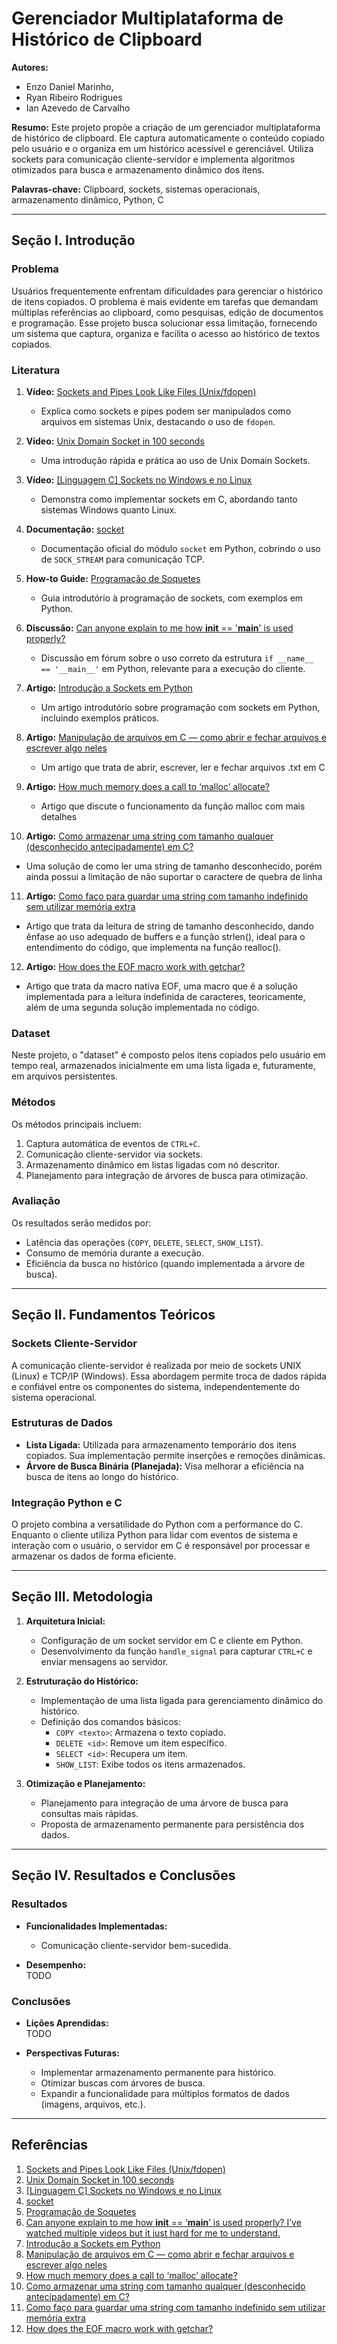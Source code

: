 # Gerenciador Multiplataforma de Histórico de Clipboard  

**Autores:** 
- Enzo Daniel Marinho,
- Ryan Ribeiro Rodrigues
- Ian Azevedo de Carvalho

**Resumo:** Este projeto propõe a criação de um gerenciador multiplataforma de histórico de clipboard. Ele captura automaticamente o conteúdo copiado pelo usuário e o organiza em um histórico acessível e gerenciável. Utiliza sockets para comunicação cliente-servidor e implementa algoritmos otimizados para busca e armazenamento dinâmico dos itens. 

**Palavras-chave:** Clipboard, sockets, sistemas operacionais, armazenamento dinâmico, Python, C  

---

## **Seção I. Introdução**  

### **Problema**  
Usuários frequentemente enfrentam dificuldades para gerenciar o histórico de itens copiados. O problema é mais evidente em tarefas que demandam múltiplas referências ao clipboard, como pesquisas, edição de documentos e programação. Esse projeto busca solucionar essa limitação, fornecendo um sistema que captura, organiza e facilita o acesso ao histórico de textos copiados.  

### **Literatura**

1. **Vídeo:** [Sockets and Pipes Look Like Files (Unix/fdopen)](https://www.youtube.com/watch?v=il4N6KjVQ-s)  
   - Explica como sockets e pipes podem ser manipulados como arquivos em sistemas Unix, destacando o uso de `fdopen`.  

2. **Vídeo:** [Unix Domain Socket in 100 seconds](https://www.youtube.com/watch?v=1UHaR54i3ak)  
   - Uma introdução rápida e prática ao uso de Unix Domain Sockets.  

3. **Vídeo:** [[Linguagem C] Sockets no Windows e no Linux](https://www.youtube.com/watch?v=GaxjJvMnz-I)  
   - Demonstra como implementar sockets em C, abordando tanto sistemas Windows quanto Linux.  

4. **Documentação:** [socket](https://docs.python.org/3/library/socket.html#socket.SOCK_STREAM)  
   - Documentação oficial do módulo `socket` em Python, cobrindo o uso de `SOCK_STREAM` para comunicação TCP.  

5. **How-to Guide:** [Programação de Soquetes](https://docs.python.org/pt-br/3/howto/sockets.html)  
   - Guia introdutório à programação de sockets, com exemplos em Python.  

6. **Discussão:** [Can anyone explain to me how __init__ == '__main__' is used properly?](https://www.reddit.com/r/Python/comments/qsezbh/can_anyone_explain_to_me_how_init_main_is_used/)  
   - Discussão em fórum sobre o uso correto da estrutura `if __name__ == '__main__'` em Python, relevante para a execução do cliente.  

7. **Artigo:** [Introdução a Sockets em Python](https://medium.com/@urapython.community/introdu%C3%A7%C3%A3o-a-sockets-em-python-44d3d55c60d0)  
   - Um artigo introdutório sobre programação com sockets em Python, incluindo exemplos práticos.
     
8. **Artigo:** [Manipulação de arquivos em C — como abrir e fechar arquivos e escrever algo neles](https://www.freecodecamp.org/portuguese/news/manipulacao-de-arquivos-em-c-como-abrir-e-fechar-arquivos-e-escrever-algo-neles/)
   - Um artigo que trata de abrir, escrever, ler e fechar arquivos .txt em C
     
9. **Artigo:** [How much memory does a call to ‘malloc’ allocate?](https://lemire.me/blog/2024/06/27/how-much-memory-does-a-call-to-malloc-allocates/)
   - Artigo que discute o funcionamento da função malloc com mais detalhes
10. **Artigo:** [Como armazenar uma string com tamanho qualquer (desconhecido antecipadamente) em C?](https://pt.quora.com/Como-armazenar-uma-string-com-tamanho-qualquer-desconhecido-antecipadamente-em-C)
   - Uma solução de como ler uma string de tamanho desconhecido, porém ainda possui a limitação de não suportar o caractere de quebra de linha
11. **Artigo:** [Como faço para guardar uma string com tamanho indefinido sem utilizar memória extra](https://pt.stackoverflow.com/questions/175529/como-faço-para-guardar-uma-string-com-tamanho-indefinido-numa-estrutura)
   - Artigo que trata da leitura de string de tamanho desconhecido, dando ênfase ao uso adequado de buffers e a função strlen(), ideal para o entendimento do código, que implementa na função realloc().
12. **Artigo:** [How does the EOF macro work with getchar?](https://stackoverflow.com/questions/34816138/how-does-the-eof-macro-work-with-getchar)
   - Artigo que trata da macro nativa EOF, uma macro que é a solução implementada para a leitura indefinida de caracteres, teoricamente, além de uma segunda solução implementada no código.

### **Dataset**  
Neste projeto, o "dataset" é composto pelos itens copiados pelo usuário em tempo real, armazenados inicialmente em uma lista ligada e, futuramente, em arquivos persistentes.  

### **Métodos**  
Os métodos principais incluem:  
1. Captura automática de eventos de `CTRL+C`.  
2. Comunicação cliente-servidor via sockets.  
3. Armazenamento dinâmico em listas ligadas com nó descritor.  
4. Planejamento para integração de árvores de busca para otimização.  

### **Avaliação**  
Os resultados serão medidos por:  
- Latência das operações (`COPY`, `DELETE`, `SELECT`, `SHOW_LIST`).  
- Consumo de memória durante a execução.  
- Eficiência da busca no histórico (quando implementada a árvore de busca).  

---

## **Seção II. Fundamentos Teóricos**  

### **Sockets Cliente-Servidor**  
A comunicação cliente-servidor é realizada por meio de sockets UNIX (Linux) e TCP/IP (Windows). Essa abordagem permite troca de dados rápida e confiável entre os componentes do sistema, independentemente do sistema operacional.  

### **Estruturas de Dados**  
- **Lista Ligada:** Utilizada para armazenamento temporário dos itens copiados. Sua implementação permite inserções e remoções dinâmicas.  
- **Árvore de Busca Binária (Planejada):** Visa melhorar a eficiência na busca de itens ao longo do histórico.  

### **Integração Python e C**  
O projeto combina a versatilidade do Python com a performance do C. Enquanto o cliente utiliza Python para lidar com eventos de sistema e interação com o usuário, o servidor em C é responsável por processar e armazenar os dados de forma eficiente.  

---

## **Seção III. Metodologia**  

1. **Arquitetura Inicial:**  
   - Configuração de um socket servidor em C e cliente em Python.  
   - Desenvolvimento da função `handle_signal` para capturar `CTRL+C` e enviar mensagens ao servidor.  

2. **Estruturação do Histórico:**  
   - Implementação de uma lista ligada para gerenciamento dinâmico do histórico.  
   - Definição dos comandos básicos:  
     - `COPY <texto>`: Armazena o texto copiado.  
     - `DELETE <id>`: Remove um item específico.  
     - `SELECT <id>`: Recupera um item.  
     - `SHOW_LIST`: Exibe todos os itens armazenados.  

3. **Otimização e Planejamento:**  
   - Planejamento para integração de uma árvore de busca para consultas mais rápidas.  
   - Proposta de armazenamento permanente para persistência dos dados.  

---

## **Seção IV. Resultados e Conclusões**  

### **Resultados**  
- **Funcionalidades Implementadas:**  
  - Comunicação cliente-servidor bem-sucedida.  


- **Desempenho:**  
TODO

### **Conclusões**  
- **Lições Aprendidas:**  
TODO

- **Perspectivas Futuras:**  
  - Implementar armazenamento permanente para histórico.  
  - Otimizar buscas com árvores de busca.  
  - Expandir a funcionalidade para múltiplos formatos de dados (imagens, arquivos, etc.).  

---

## **Referências**  

1. [Sockets and Pipes Look Like Files (Unix/fdopen)](https://www.youtube.com/watch?v=il4N6KjVQ-s)
2. [Unix Domain Socket in 100 seconds](https://www.youtube.com/watch?v=1UHaR54i3ak)
3. [[Linguagem C] Sockets no Windows e no Linux](https://www.youtube.com/watch?v=GaxjJvMnz-I)
4. [socket](https://docs.python.org/3/library/socket.html#socket.SOCK_STREAM)
5. [Programação de Soquetes](https://docs.python.org/pt-br/3/howto/sockets.html)
6. [Can anyone explain to me how __init__ == ‘__main__’ is used properly? I’ve watched multiple videos but it just hard for me to understand.](https://www.reddit.com/r/Python/comments/qsezbh/can_anyone_explain_to_me_how_init_main_is_used/)
7. [Introdução a Sockets em Python](https://medium.com/@urapython.community/introdu%C3%A7%C3%A3o-a-sockets-em-python-44d3d55c60d0)
8. [Manipulação de arquivos em C — como abrir e fechar arquivos e escrever algo neles](https://www.freecodecamp.org/portuguese/news/manipulacao-de-arquivos-em-c-como-abrir-e-fechar-arquivos-e-escrever-algo-neles/)
9. [How much memory does a call to ‘malloc’ allocate?](https://lemire.me/blog/2024/06/27/how-much-memory-does-a-call-to-malloc-allocates/)
10. [Como armazenar uma string com tamanho qualquer (desconhecido antecipadamente) em C?](https://pt.quora.com/Como-armazenar-uma-string-com-tamanho-qualquer-desconhecido-antecipadamente-em-C)
11. [Como faço para guardar uma string com tamanho indefinido sem utilizar memória extra](https://pt.stackoverflow.com/questions/175529/como-faço-para-guardar-uma-string-com-tamanho-indefinido-numa-estrutura)
12. [How does the EOF macro work with getchar?](https://stackoverflow.com/questions/34816138/how-does-the-eof-macro-work-with-getchar)

